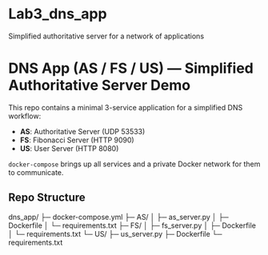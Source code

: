 # Lab3_dns_app
Simplified authoritative server for a network of applications
# DNS App (AS / FS / US) — Simplified Authoritative Server Demo

This repo contains a minimal 3-service application for a simplified DNS workflow:

- **AS**: Authoritative Server (UDP 53533)
- **FS**: Fibonacci Server (HTTP 9090)
- **US**: User Server (HTTP 8080)

`docker-compose` brings up all services and a private Docker network for them to communicate.

## Repo Structure
dns_app/
├─ docker-compose.yml
├─ AS/
│ ├─ as_server.py
│ ├─ Dockerfile
│ └─ requirements.txt
├─ FS/
│ ├─ fs_server.py
│ ├─ Dockerfile
│ └─ requirements.txt
└─ US/
├─ us_server.py
├─ Dockerfile
└─ requirements.txt
